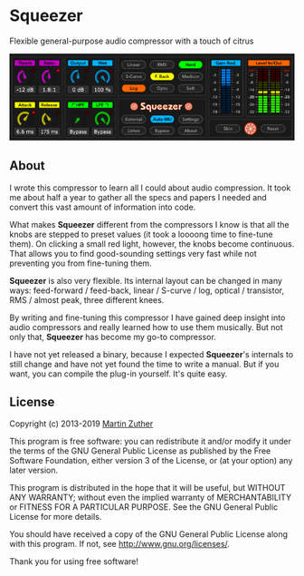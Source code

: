 # Squeezer

Flexible general-purpose audio compressor with a touch of citrus

![Screenshot](./skins/screenshot.png)

## About

I wrote this compressor to learn all I could about audio compression.
It took me about half a year to gather all the specs and papers I
needed and convert this vast amount of information into code.

What makes **Squeezer** different from the compressors I know is that
all the knobs are stepped to preset values (it took a loooong time to
fine-tune them).  On clicking a small red light, however, the knobs
become continuous.  That allows you to find good-sounding settings
very fast while not preventing you from fine-tuning them.

**Squeezer** is also very flexible.  Its internal layout can be
changed in many ways: feed-forward / feed-back, linear / S-curve /
log, optical / transistor, RMS / almost peak, three different knees.

By writing and fine-tuning this compressor I have gained deep insight
into audio compressors and really learned how to use them musically.
But not only that, **Squeezer** has become my go-to compressor.

I have not yet released a binary, because I expected **Squeezer**'s
internals to still change and have not yet found the time to write a
manual.  But if you want, you can compile the plug-in yourself.  It's
quite easy.

<!--
## Documentation

For documentation and further information, please see the directory
[doc][2], especially the file [squeezer.pdf][3].
-->

## License

Copyright (c) 2013-2019 [Martin Zuther][1]

This program is free software: you can redistribute it and/or modify
it under the terms of the GNU General Public License as published by
the Free Software Foundation, either version 3 of the License, or
(at your option) any later version.

This program is distributed in the hope that it will be useful,
but WITHOUT ANY WARRANTY; without even the implied warranty of
MERCHANTABILITY or FITNESS FOR A PARTICULAR PURPOSE.  See the
GNU General Public License for more details.

You should have received a copy of the GNU General Public License
along with this program.  If not, see <http://www.gnu.org/licenses/>.

Thank you for using free software!

[1]: http://www.mzuther.de/
[2]: https://github.com/mzuther/squeezer/tree/master/doc/
[3]: https://github.com/mzuther/squeezer/raw/master/doc/squeezer.pdf
